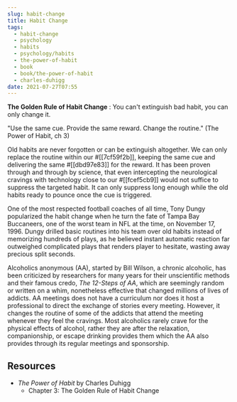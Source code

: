 ```yaml
---
slug: habit-change
title: Habit Change
tags:
  - habit-change
  - psychology
  - habits
  - psychology/habits
  - the-power-of-habit
  - book
  - book/the-power-of-habit
  - charles-duhigg
date: 2021-07-27T07:55
---
```



**The Golden Rule of Habit Change**
:   You can't extinguish bad habit, you can only change it.

"Use the same cue. Provide the same reward. Change the routine." (The Power of
Habit, ch 3)

Old habits are never forgotten or can be extinguish altogether. We can only
replace the routine within our #[[7cf59f2b]], keeping the same cue and
delivering the same #[[dbd97e83]] for the reward. It has been proven through and
through by science, that even intercepting the neurological cravings with
technology close to our #[[fcef5cb9]] would not suffice to suppress the targeted
habit. It can only suppress long enough while the old habits ready to pounce
once the cue is triggered.

One of the most respected football coaches of all time, Tony Dungy popularized
the habit change when he turn the fate of Tampa Bay Buccaneers, one of the worst
team in NFL at the time, on November 17, 1996. Dungy drilled basic routines into
his team over old habits instead of memorizing hundreds of plays, as he believed
instant automatic reaction far outweighed complicated plays that renders player
to hesitate, wasting away precious split seconds.

Alcoholics anonymous (AA), started by Bill Wilson, a chronic alcoholic, has been
criticized by researchers for many years for their unscientific methods and
their famous credo, _The 12-Steps of AA_, which are seemingly random or written
on a whim, nonetheless effective that changed millions of lives of addicts. AA
meetings does not have a curriculum nor does it host a professional to direct
the exchange of stories every meeting. However, it changes the routine of some
of the addicts that attend the meeting whenever they feel the cravings. Most
alcoholics rarely crave for the physical effects of alcohol, rather they are
after the relaxation, companionship, or escape drinking provides them which the
AA also provides through its regular meetings and sponsorship.

<div class="ui section divider"></div>
<section id="socialMediaLinks"></section>

## Resources

- _The Power of Habit_ by Charles Duhigg
  - Chapter 3: The Golden Rule of Habit Change
